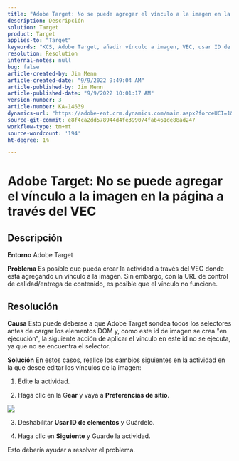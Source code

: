 ```yaml
---
title: "Adobe Target: No se puede agregar el vínculo a la imagen en la página a través del VEC"
description: Descripción
solution: Target
product: Target
applies-to: "Target"
keywords: "KCS, Adobe Target, añadir vínculo a imagen, VEC, usar ID de elementos"
resolution: Resolution
internal-notes: null
bug: false
article-created-by: Jim Menn
article-created-date: "9/9/2022 9:49:04 AM"
article-published-by: Jim Menn
article-published-date: "9/9/2022 10:01:17 AM"
version-number: 3
article-number: KA-14639
dynamics-url: "https://adobe-ent.crm.dynamics.com/main.aspx?forceUCI=1&pagetype=entityrecord&etn=knowledgearticle&id=384c92a1-2430-ed11-9db1-0022480866ad"
source-git-commit: e8f4ca2dd578944d4fe399074fab461de88ad247
workflow-type: tm+mt
source-wordcount: '194'
ht-degree: 1%

---
```


# Adobe Target: No se puede agregar el vínculo a la imagen en la página a través del VEC

## Descripción


<b>Entorno</b>
Adobe Target

<b>Problema</b>
Es posible que pueda crear la actividad a través del VEC donde está agregando un vínculo a la imagen.
Sin embargo, con la URL de control de calidad/entrega de contenido, es posible que el vínculo no funcione.




## Resolución


<b>Causa</b>
Esto puede deberse a que Adobe Target sondea todos los selectores antes de cargar los elementos DOM y, como este id de imagen se crea &quot;en ejecución&quot;, la siguiente acción de aplicar el vínculo en este id no se ejecuta, ya que no se encuentra el selector.

<b>Solución</b>
En estos casos, realice los cambios siguientes en la actividad en la que desee editar los vínculos de la imagen:

1. Edite la actividad.

2. Haga clic en la G<b>ear</b> y vaya a <b>Preferencias de sitio</b>.

![](http://omniture.custhelp.com/ci/inlineImage/get/2604510/f3a717a357a2a8c34b6bdfae61ce60ee)

3. Deshabilitar <b>Usar ID de elementos</b> y Guárdelo.

4. Haga clic en <b>Siguiente</b> y Guarde la actividad.

Esto debería ayudar a resolver el problema.
